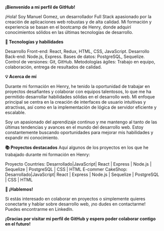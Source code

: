 

**¡Bienvenido a mi perfil de GitHub!**

¡Hola! Soy Manuel Gomez, un desarrollador Full Stack apasionado por la creación de aplicaciones web robustas y de alta calidad. Mi formación y experiencia se basan en el bootcamp de Henry, donde adquirí conocimientos sólidos en las últimas tecnologías de desarrollo.

**🚀 Tecnologías y habilidades**

Desarrollo Front-end: React, Redux, HTML, CSS, JavaScript.
Desarrollo Back-end: Node.js, Express.
Bases de datos: PostgreSQL, Sequelize.
Control de versiones: Git, GitHub.
Metodologías ágiles: Trabajo en equipo, colaboración, entrega de resultados de calidad.

**💡 Acerca de mí**

Durante mi formación en Henry, he tenido la oportunidad de trabajar en proyectos desafiantes y colaborar con equipos talentosos, lo que me ha permitido desarrollar habilidades sólidas en el desarrollo web. Mi enfoque principal se centra en la creación de interfaces de usuario intuitivas y atractivas, así como en la implementación de lógica de servidor eficiente y escalable.

Soy un apasionado del aprendizaje continuo y me mantengo al tanto de las últimas tendencias y avances en el mundo del desarrollo web. Estoy constantemente buscando oportunidades para mejorar mis habilidades y expandir mi conocimiento.

**📚 Proyectos destacados**
Aquí algunos de los proyectos en los que he trabajado durante mi formación en Henry:

Proyecto Countries: Desarrollado|JavaScript| React | Express | Node.js | Sequelize | PostgreSQL | CSS | HTML
E-commer CakeShop: Desarrollado|JavaScript| React | Express | Node.js | Sequelize | PostgreSQL | CSS | HTML

**🤝 ¡Hablemos!**

Si estás interesado en colaborar en proyectos o simplemente quieres conectarte y hablar sobre desarrollo web, ¡no dudes en contactarme! Puedes encontrarme en LinkedIn.

**¡Gracias por visitar mi perfil de GitHub y espero poder colaborar contigo en el futuro!**

